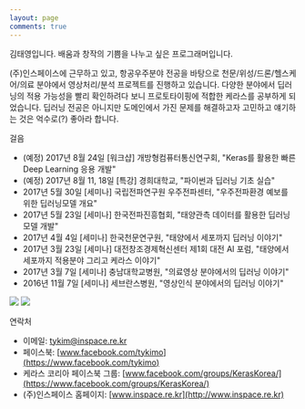 ```yaml
---
layout: page
comments: true
---
```

김태영입니다. 배움과 창작의 기쁨을 나누고 싶은 프로그래머입니다.

(주)인스페이스에 근무하고 있고, 항공우주분야 전공을 바탕으로 천문/위성/드론/헬스케어/의료 분야에서 영상처리/분석 프로젝트를 진행하고 있습니다. 다양한 분야에서 딥러닝의 적용 가능성을 빨리 확인하려다 보니 프로토타이핑에 적합한 케라스를 공부하게 되었습니다. 딥러닝 전공은 아니지만 도메인에서 가진 문제를 해결하고자 고민하고 얘기하는 것은 억수로(?) 좋아라 합니다. 

걸음

- (예정) 2017년 8월 24일 [워크샵] 개방형컴퓨터통신연구회, "Keras를 활용한 빠른 Deep Learning 응용 개발"
- (예정) 2017년 8월 11, 18일 [특강] 경희대학교, "파이썬과 딥러닝 기초 실습"
- 2017년 5월 30일 [세미나] 국립전파연구원 우주전파센터, "우주전파환경 예보를 위한 딥러닝모델 개요"
- 2017년 5월 23일 [세미나] 한국전파진흥협회, "태양관측 데이터를 활용한 딥러닝모델 개발"
- 2017년 4월 4일 [세미나] 한국천문연구원, "태양에서 세포까지 딥러닝 이야기"
- 2017년 3월 23일 [세미나] 대전창조경제혁신센터 제1회 대전 AI 포럼, "태양에서 세포까지 적용분야 그리고 케라스 이야기"
- 2017년 3월 7일 [세미나] 충남대학교병원, "의료영상 분야에서의 딥러닝 이야기"
- 2016년 11월 7일 [세미나] 세브란스병원, "영상인식 분야에서의 딥러닝 이야기"

<img src="http://tykimos.github.io/Keras/images/face1.jpg">
<img src="http://tykimos.github.io/Keras/images/face2.jpg">

연락처

- 이메일: [tykim@inspace.re.kr](mailto:tykim@inspace.re.kr)
- 페이스북: [www.facebook.com/tykimo](https://www.facebook.com/tykimo)
- 케라스 코리아 페이스북 그룹: [www.facebook.com/groups/KerasKorea/](https://www.facebook.com/groups/KerasKorea/)
- (주)인스페이스 홈페이지: [www.inspace.re.kr](http://www.inspace.re.kr)